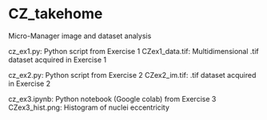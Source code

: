 # CZ_takehome
Micro-Manager image and dataset analysis

cz_ex1.py: Python script from Exercise 1
CZex1_data.tif: Multidimensional .tif dataset acquired in Exercise 1

cz_ex2.py: Python script from Exercise 2 
CZex2_im.tif: .tif dataset acquired in Exercise 2

cz_ex3.ipynb: Python notebook (Google colab) from Exercise 3
CZex3_hist.png: Histogram of nuclei eccentricity
